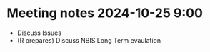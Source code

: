 # Meeting notes 2024-10-25 9:00

- Discuss Issues
- (R prepares) Discuss NBIS Long Term evaulation


